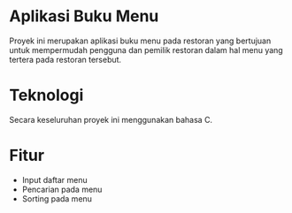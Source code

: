 # Aplikasi Buku Menu

Proyek ini merupakan aplikasi buku menu pada restoran yang bertujuan untuk mempermudah pengguna dan pemilik restoran dalam hal menu yang tertera pada restoran tersebut.

# Teknologi 

Secara keseluruhan proyek ini menggunakan bahasa C.

# Fitur
- Input daftar menu
- Pencarian pada menu
- Sorting pada menu

